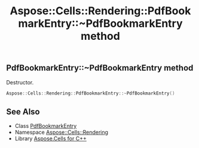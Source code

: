 ﻿---
title: Aspose::Cells::Rendering::PdfBookmarkEntry::~PdfBookmarkEntry method
linktitle: ~PdfBookmarkEntry
second_title: Aspose.Cells for C++ API Reference
description: 'Aspose::Cells::Rendering::PdfBookmarkEntry::~PdfBookmarkEntry method. Destructor in C++.'
type: docs
weight: 200
url: /cpp/aspose.cells.rendering/pdfbookmarkentry/~pdfbookmarkentry/
---
## PdfBookmarkEntry::~PdfBookmarkEntry method


Destructor.

```cpp
Aspose::Cells::Rendering::PdfBookmarkEntry::~PdfBookmarkEntry()
```

## See Also

* Class [PdfBookmarkEntry](../)
* Namespace [Aspose::Cells::Rendering](../../)
* Library [Aspose.Cells for C++](../../../)
